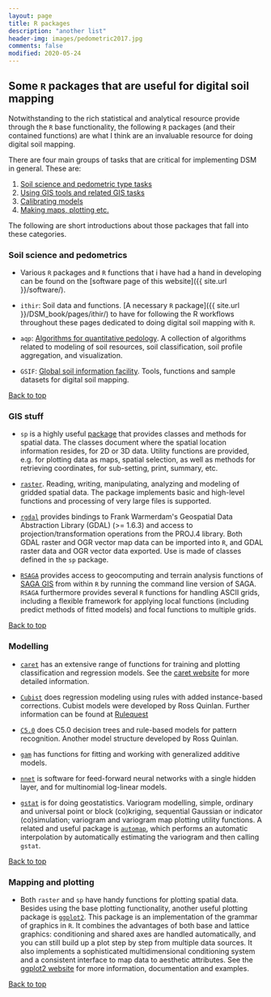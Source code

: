 ```yaml
---
layout: page
title: R packages
description: "another list"
header-img: images/pedometric2017.jpg
comments: false
modified: 2020-05-24
---
```



## Some `R` packages that are useful for digital soil mapping

Notwithstanding to the rich statistical and analytical resource provide through the `R` base functionality, the following `R` packages (and their contained functions) are what I think are an invaluable resource for doing digital soil mapping. 

There are four main groups of tasks that are critical for implementing DSM in general. These are:

1. [Soil science and pedometric type tasks](#s-1)
2. [Using GIS tools and related GIS tasks](#s-2)
3. [Calibrating models](#s-3)
4. [Making maps, plotting etc.](#s-4)

The following are short introductions about those packages that fall into these categories.

### Soil science and pedometrics <a id="s-1"></a>

* Various `R` packages and `R` functions that i have had a hand in developing can be found on the [software page of this website]({{ site.url }}/software/).

* `ithir`: Soil data and functions. [A necessary `R` package]({{ site.url }}/DSM_book/pages/ithir/) to have for following the R workflows throughout these pages dedicated to doing digital soil mapping with `R`.

* `aqp`: [Algorithms for quantitative pedology](http://cran.r-project.org/web/packages/aqp/index.html). A collection of
algorithms related to modeling of soil resources, soil classification, soil profile aggregation, and visualization.

* `GSIF`: [Global soil information facility](http://cran.r-project.org/web/packages/GSIF/index.html). Tools, functions and sample datasets for digital soil mapping.

<a href="#top">Back to top</a>


### GIS stuff <a id="s-2"></a>

* `sp` is a highly useful [package](http://cran.r-project.org/web/packages/sp/index.html) that provides classes and methods for spatial data. The classes document where the spatial location information resides, for 2D or 3D data. Utility functions are provided, e.g. for plotting data as maps, spatial selection, as well as methods for retrieving coordinates, for sub-setting, print, summary, etc.

* [`raster`](http://cran.r-project.org/web/packages/raster/index.html). Reading, writing, manipulating, analyzing and modeling of gridded spatial data. The package implements basic and high-level functions and processing of very large files is supported.

* [`rgdal`](http://cran.r-project.org/web/packages/rgdal/index.html) provides bindings to Frank Warmerdam's Geospatial Data Abstraction Library (GDAL) (>= 1.6.3) and access to projection/transformation operations from the PROJ.4 library. Both GDAL raster and OGR vector map data can be imported into `R`, and GDAL raster data and OGR vector data exported. Use is made of classes defined in the `sp` package.

* [`RSAGA`](http://cran.r-project.org/web/packages/RSAGA/index.html) provides access to geocomputing and terrain analysis functions of [SAGA GIS](http://www.saga-gis.org/en/index.html) from within `R` by running the command line version of SAGA. `RSAGA` furthermore provides several `R` functions for handling ASCII grids, including a flexible framework for applying local functions (including predict methods of fitted models) and focal functions to multiple grids.

<a href="#top">Back to top</a>


### Modelling <a id="s-3"></a>

* [`caret`](http://cran.r-project.org/web/packages/caret/index.html) has an extensive range of functions for training and plotting classification and regression models. See the [caret website](http://topepo.github.io/caret/index.html) for more detailed information. 

* [`Cubist`](http://cran.r-project.org/web/packages/Cubist/index.html) does regression modeling using rules with added instance-based corrections. Cubist models were developed by Ross Quinlan. Further information can be found at [Rulequest](https://www.rulequest.com/) 

* [`C5.0`](http://cran.r-project.org/web/packages/C50/index.html) does C5.0 decision trees and rule-based models for pattern recognition. Another model structure developed by Ross Quinlan.

* [`gam`](http://cran.r-project.org/web/packages/gam/index.html) has functions for fitting and working with generalized additive models.

* [`nnet`](http://cran.r-project.org/web/packages/nnet/index.html) is software for feed-forward neural networks with a single hidden layer, and for multinomial log-linear models.

* [`gstat`](http://cran.r-project.org/web/packages/gstat/) is for doing geostatistics. Variogram modelling, simple, ordinary and universal point or block (co)kriging, sequential Gaussian or indicator (co)simulation; variogram and variogram map plotting utility functions. A related and useful package is [`automap`](http://cran.r-project.org/web/packages/automap/index.html), which performs an automatic interpolation by automatically estimating the variogram and then calling `gstat`.

<a href="#top">Back to top</a>


### Mapping and plotting <a id="s-4"></a>

* Both `raster` and `sp` have handy functions for plotting spatial data. Besides using the base plotting functionality, another useful plotting package is [`ggplot2`](http://cran.r-project.org/web/packages/ggplot2/index.html). This package is an implementation of the grammar of graphics in `R`. It combines the advantages of both base and lattice graphics: conditioning and shared axes are handled automatically, and you can still build up a plot step by step from multiple data sources. It also implements a sophisticated multidimensional conditioning system and a consistent interface to map data to aesthetic attributes. See the [ggplot2 website](http://ggplot2.org/) for more information, documentation and examples.

<a href="#top">Back to top</a>